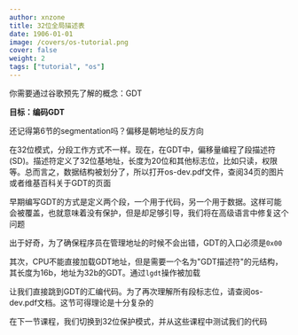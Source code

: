 ```yaml
---
author: xnzone 
title: 32位全局描述表
date: 1906-01-01
image: /covers/os-tutorial.png
cover: false 
weight: 2
tags: ["tutorial", "os"]
---
```


你需要通过谷歌预先了解的概念：GDT

**目标：编码GDT**

还记得第6节的segmentation吗？偏移是朝地址的反方向

在32位模式，分段工作方式不一样。现在，在GDT中，偏移量编程了段描述符(SD)。描述符定义了32位基地址，长度为20位和其他标志位，比如只读，权限等。总而言之，数据结构被划分了，所以打开os-dev.pdf文件，查阅34页的图片或者维基百科关于GDT的页面

早期编写GDT的方式是定义两个段，一个用于代码，另一个用于数据。这样可能会被覆盖，也就意味着没有保护，但是却足够引导，我们将在高级语言中修复这个问题

出于好奇，为了确保程序员在管理地址的时候不会出错，GDT的入口必须是`0x00`

其次，CPU不能直接加载GDT地址，但是需要一个名为"GDT描述符"的元结构，其长度为16b，地址为32b的GDT。通过`lgdt`操作被加载

让我们直接跳到GDT的汇编代码。为了再次理解所有段标志位，请查阅os-dev.pdf文档。这节可得理论是十分复杂的

在下一节课程，我们切换到32位保护模式，并从这些课程中测试我们的代码